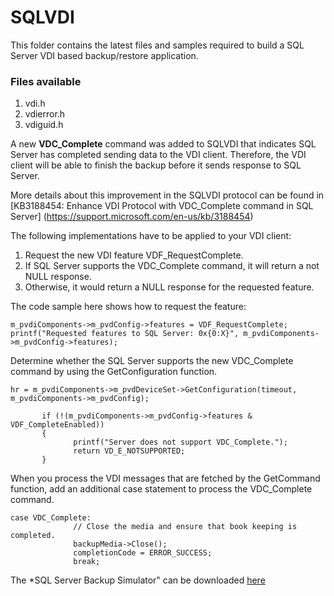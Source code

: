 # SQLVDI 
This folder contains the latest files and samples required to build a SQL Server VDI based backup/restore application. 

### Files available
1. vdi.h
2. vdierror.h
3. vdiguid.h

A new **VDC_Complete** command was added to SQLVDI that indicates SQL Server has completed sending data to the VDI client. Therefore, the VDI client will be able to finish the backup before it sends response to SQL Server.

More details about this improvement in the SQLVDI protocol can be found in [KB3188454: Enhance VDI Protocol with VDC_Complete command in SQL Server] (https://support.microsoft.com/en-us/kb/3188454)

The following implementations have to be applied to your VDI client:

1. Request the new VDI feature VDF_RequestComplete. 
2. If SQL Server supports the VDC_Complete command, it will return a not NULL response. 
3. Otherwise, it would return a NULL response for the requested feature. 

The code sample here shows how to request the feature: 
```
m_pvdiComponents->m_pvdConfig->features = VDF_RequestComplete;
printf("Requested features to SQL Server: 0x{0:X}", m_pvdiComponents->m_pvdConfig->features);
```
Determine whether the SQL Server supports the new VDC_Complete command by using the GetConfiguration function.

```
hr = m_pvdiComponents->m_pvdDeviceSet->GetConfiguration(timeout, m_pvdiComponents->m_pvdConfig);
 
       if (!(m_pvdiComponents->m_pvdConfig->features & VDF_CompleteEnabled))
       {
              printf("Server does not support VDC_Complete.");
              return VD_E_NOTSUPPORTED;
       }
```
When you process the VDI messages that are fetched by the GetCommand function, add an additional case statement to process the VDC_Complete command.
```
case VDC_Complete:
              // Close the media and ensure that book keeping is completed.
              backupMedia->Close();
              completionCode = ERROR_SUCCESS;
              break;
```
The *SQL Server Backup Simulator" can be downloaded [here](https://github.com/Microsoft/tigertoolbox/releases)
